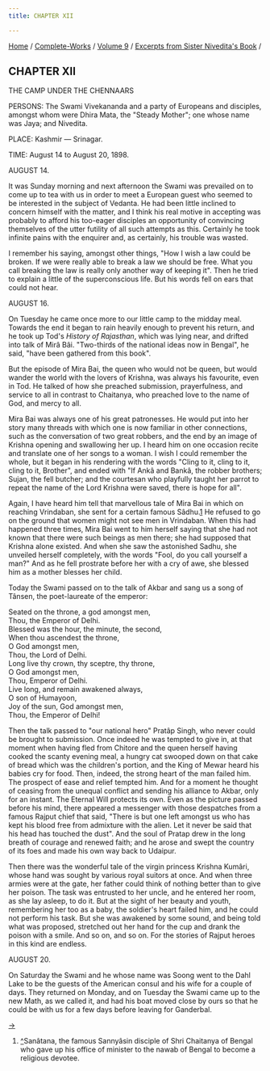 ```yaml
---
title: CHAPTER XII

---
```



[Home](../../../index.htm) / [Complete-Works](../../complete_works.htm)
/ [Volume 9](../volume_9_contents.htm) / [Excerpts from Sister
Nivedita's Book](excerpts_from_sister_niveditas_book_contents.htm) /



## CHAPTER XII

THE CAMP UNDER THE CHENNAARS

PERSONS: The Swami Vivekananda and a party of Europeans and disciples,
amongst whom were Dhira Mata, the "Steady Mother"; one whose name was
Jaya; and Nivedita.

PLACE: Kashmir — Srinagar.

TIME: August 14 to August 20, 1898.

AUGUST 14.

It was Sunday morning and next afternoon the Swami was prevailed on to
come up to tea with us in order to meet a European guest who seemed to
be interested in the subject of Vedanta. He had been little inclined to
concern himself with the matter, and I think his real motive in
accepting was probably to afford his too-eager disciples an opportunity
of convincing themselves of the utter futility of all such attempts as
this. Certainly he took infinite pains with the enquirer and, as
certainly, his trouble was wasted.

I remember his saying, amongst other things, "How I wish a law could be
broken. If we were really able to break a law we should be free. What
you call breaking the law is really only another way of keeping it".
Then he tried to explain a little of the superconscious life. But his
words fell on ears that could not hear.

AUGUST 16.

On Tuesday he came once more to our little camp to the midday meal.
Towards the end it began to rain heavily enough to prevent his return,
and he took up Tod's *History of Rajasthan*, which was lying near, and
drifted into talk of Mirâ Bâi. "Two-thirds of the national ideas now in
Bengal", he said, "have been gathered from this book".

But the episode of Mira Bai, the queen who would not be queen, but would
wander the world with the lovers of Krishna, was always his favourite,
even in Tod. He talked of how she preached submission, prayerfulness,
and service to all in contrast to Chaitanya, who preached love to the
name of God, and mercy to all.

Mira Bai was always one of his great patronesses. He would put into her
story many threads with which one is now familiar in other connections,
such as the conversation of two great robbers, and the end by an image
of Krishna opening and swallowing her up. I heard him on one occasion
recite and translate one of her songs to a woman. I wish I could
remember the whole, but it began in his rendering with the words "Cling
to it, cling to it, cling to it, Brother", and ended with "If Ankâ and
Bankâ, the robber brothers; Sujan, the fell butcher; and the courtesan
who playfully taught her parrot to repeat the name of the Lord Krishna
were saved, there is hope for all".

Again, I have heard him tell that marvellous tale of Mira Bai in which
on reaching Vrindaban, she sent for a certain famous Sâdhu.[1](#fn1) He
refused to go on the ground that women might not see men in Vrindaban.
When this had happened three times, Mira Bai went to him herself saying
that she had not known that there were such beings as men there; she had
supposed that Krishna alone existed. And when she saw the astonished
Sadhu, she unveiled herself completely, with the words "Fool, do you
call yourself a man?" And as he fell prostrate before her with a cry of
awe, she blessed him as a mother blesses her child.

Today the Swami passed on to the talk of Akbar and sang us a song of
Tânsen, the poet-laureate of the emperor:

Seated on the throne, a god amongst men,  
Thou, the Emperor of Delhi.  
Blessed was the hour, the minute, the second,  
When thou ascendest the throne,  
O God amongst men,  
Thou, the Lord of Delhi.  
Long live thy crown, thy sceptre, thy throne,  
O God amongst men,  
Thou, Emperor of Delhi.  
Live long, and remain awakened always,  
O son of Humayoon,  
Joy of the sun, God amongst men,  
Thou, the Emperor of Delhi!

Then the talk passed to "our national hero" Pratâp Singh, who never
could be brought to submission. Once indeed he was tempted to give in,
at that moment when having fled from Chitore and the queen herself
having cooked the scanty evening meal, a hungry cat swooped down on that
cake of bread which was the children's portion, and the King of Mewar
heard his babies cry for food. Then, indeed, the strong heart of the man
failed him. The prospect of ease and relief tempted him. And for a
moment he thought of ceasing from the unequal conflict and sending his
alliance to Akbar, only for an instant. The Eternal Will protects its
own. Even as the picture passed before his mind, there appeared a
messenger with those despatches from a famous Rajput chief that said,
"There is but one left amongst us who has kept his blood free from
admixture with the alien. Let it never be said that his head has touched
the dust". And the soul of Pratap drew in the long breath of courage and
renewed faith; and he arose and swept the country of its foes and made
his own way back to Udaipur.

Then there was the wonderful tale of the virgin princess Krishna Kumâri,
whose hand was sought by various royal suitors at once. And when three
armies were at the gate, her father could think of nothing better than
to give her poison. The task was entrusted to her uncle, and he entered
her room, as she lay asleep, to do it. But at the sight of her beauty
and youth, remembering her too as a baby, the soldier's heart failed
him, and he could not perform his task. But she was awakened by some
sound, and being told what was proposed, stretched out her hand for the
cup and drank the poison with a smile. And so on, and so on. For the
stories of Rajput heroes in this kind are endless.

AUGUST 20.

On Saturday the Swami and he whose name was Soong went to the Dahl Lake
to be the guests of the American consul and his wife for a couple of
days. They returned on Monday, and on Tuesday the Swami came up to the
new Math, as we called it, and had his boat moved close by ours so that
he could be with us for a few days before leaving for Ganderbal.

[→](concluding_words.htm)



1.  [^](#fn1_1)Sanâtana, the famous Sannyâsin disciple of Shri Chaitanya
    of Bengal who gave up his office of minister to the nawab of Bengal
    to become a religious devotee.
